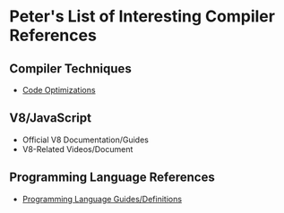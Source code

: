 # Peter's List of Interesting Compiler References

## Compiler Techniques

* [Code Optimizations](CodeOptimizations.md)

## V8/JavaScript

* Official V8 Documentation/Guides
* V8-Related Videos/Document

## Programming Language References

* [Programming Language Guides/Definitions](ProgrammingLanguageGuides.md)
